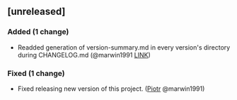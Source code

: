<!-- @formatter:off -->
<!-- noinspection -->
<!-- Prevents auto format, for JetBrains IDE File > Settings > Editor > Code Style (Formatter Tab) > Turn formatter on/off with markers in code comments  -->

[unreleased]
------------

### Added (1 change)

- Readded generation of version-summary.md in every version's directory during CHANGELOG.md (@marwin1991 [LINK](https://github.com/marwin1991))

### Fixed (1 change)

- Fixed releasing new version of this project. ([Piotr](https://github.com/marwin1991) @marwin1991)


